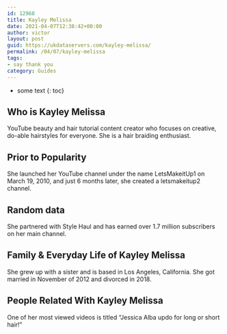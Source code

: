 ```yaml
---
id: 12968
title: Kayley Melissa
date: 2021-04-07T12:38:42+00:00
author: victor
layout: post
guid: https://ukdataservers.com/kayley-melissa/
permalink: /04/07/kayley-melissa
tags:
- say thank you
category: Guides
---
```


* some text
{: toc}


## Who is Kayley Melissa



YouTube beauty and hair tutorial content creator who focuses on creative, do-able hairstyles for everyone. She is a hair braiding enthusiast.

                
                
                
## Prior to Popularity



She launched her YouTube channel under the name LetsMakeitUp1 on March 19, 2010, and just 6 months later, she created a letsmakeitup2 channel.

                
                
                
## Random data



She partnered with Style Haul and has earned over 1.7 million subscribers on her main channel.

                
                
                
## Family & Everyday Life of Kayley Melissa



She grew up with a sister and is based in Los Angeles, California. She got married in November of 2012 and divorced in 2018.

                
                
                
## People Related With Kayley Melissa



One of her most viewed videos is titled &#8220;Jessica Alba updo for long or short hair!&#8221;

                
              
            
          
          
          